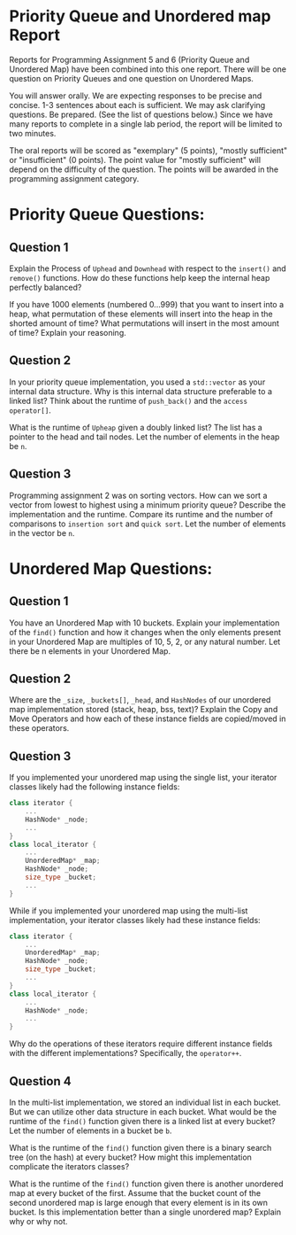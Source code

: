 # Priority Queue and Unordered map Report

Reports for Programming Assignment 5 and 6 (Priority Queue and Unordered Map) have been combined into this one report. There will be one question on Priority Queues and one question on Unordered Maps. 

You will answer orally. We are expecting responses to be precise and concise. 1-3 sentences about each is sufficient. We may ask clarifying questions. Be prepared. (See the list of questions below.) Since we have many reports to complete in a single lab period, the report will be limited to two minutes.

The oral reports will be scored as "exemplary" (5 points), "mostly sufficient" or "insufficient" (0 points). The point value for "mostly sufficient" will depend on the difficulty of the question. The points will be awarded in the programming assignment category.

Priority Queue Questions:
=========================

Question 1
----------
Explain the Process of `Uphead` and `Downhead` with respect to the `insert()` and `remove()` functions. How do these functions help keep the internal heap perfectly balanced? 

If you have 1000 elements (numbered 0...999) that you want to insert into a heap, what permutation of these elements will insert into the heap in the shorted amount of time? What permutations will insert in the most amount of time? Explain your reasoning. 

Question 2
----------
In your priority queue implementation, you used a `std::vector` as your internal data structure. Why is this internal data structure preferable to a linked list? Think about the runtime of `push_back()` and the `access operator[]`.

What is the runtime of `Upheap` given a doubly linked list? The list has a pointer to the head and tail nodes. Let the number of elements in the heap be `n`.

Question 3
----------
Programming assignment 2 was on sorting vectors. How can we sort a vector from lowest to highest using a minimum priority queue? Describe the implementation and the runtime. Compare its runtime and the number of comparisons to `insertion sort` and `quick sort`. Let the number of elements in the vector be `n`.

Unordered Map Questions:
========================

Question 1
----------

You have an Unordered Map with 10 buckets. Explain your implementation of the `find()` function and how it changes when the only elements present in your Unordered Map are multiples of 10, 5, 2, or any natural number. Let there be n elements in your Unordered Map. 

Question 2
----------

Where are the `_size`, `_buckets[]`, `_head`, and `HashNodes` of our unordered map implementation stored (stack, heap, bss, text)? Explain the Copy and Move Operators and how each of these instance fields are copied/moved in these operators. 

Question 3
----------

If you implemented your unordered map using the single list, your iterator classes likely had the following instance fields:
```C++
class iterator {
    ...
    HashNode* _node;
    ...
}
class local_iterator {
    ...
    UnorderedMap* _map;
    HashNode* _node;
    size_type _bucket;
    ...
}
```

While if you implemented your unordered map using the multi-list implementation, your iterator classes likely had these instance fields:
```C++
class iterator {
    ...
    UnorderedMap* _map;
    HashNode* _node;
    size_type _bucket;
    ...
}
class local_iterator {
    ...
    HashNode* _node;
    ...
}
```
Why do the operations of these iterators require different instance fields with the different implementations? Specifically, the `operator++`.

Question 4
----------

In the multi-list implementation, we stored an individual list in each bucket. But we can utilize other data structure in each bucket. What would be the runtime of the `find()` function given there is a linked list at every bucket? Let the number of elements in a bucket be `b`.

What is the runtime of the `find()` function given there is a binary search tree (on the hash) at every bucket? How might this implementation complicate the iterators classes?

What is the runtime of the `find()` function given there is another unordered map at every bucket of the first. Assume that the bucket count of the second unordered map is large enough that every element is in its own bucket. Is this implementation better than a single unordered map? Explain why or why not.
